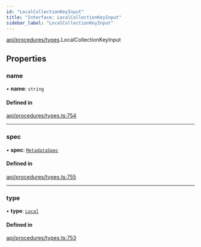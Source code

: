```yaml
---
id: "LocalCollectionKeyInput"
title: "Interface: LocalCollectionKeyInput"
sidebar_label: "LocalCollectionKeyInput"
---
```


[api/procedures/types](../../../../../modules/API/Procedures/Types/Types.md).LocalCollectionKeyInput

## Properties

### name

• **name**: `string`

#### Defined in

[api/procedures/types.ts:754](https://github.com/PolymeshAssociation/polymesh-sdk/blob/f8a937f04/src/api/procedures/types.ts#L754)

___

### spec

• **spec**: [`MetadataSpec`](../../../Entities/MetadataEntry/Types/MetadataSpec/MetadataSpec.md)

#### Defined in

[api/procedures/types.ts:755](https://github.com/PolymeshAssociation/polymesh-sdk/blob/f8a937f04/src/api/procedures/types.ts#L755)

___

### type

• **type**: [`Local`](../../../../../enums/API/Entities/MetadataEntry/Types/MetadataType/MetadataType.md#local)

#### Defined in

[api/procedures/types.ts:753](https://github.com/PolymeshAssociation/polymesh-sdk/blob/f8a937f04/src/api/procedures/types.ts#L753)
